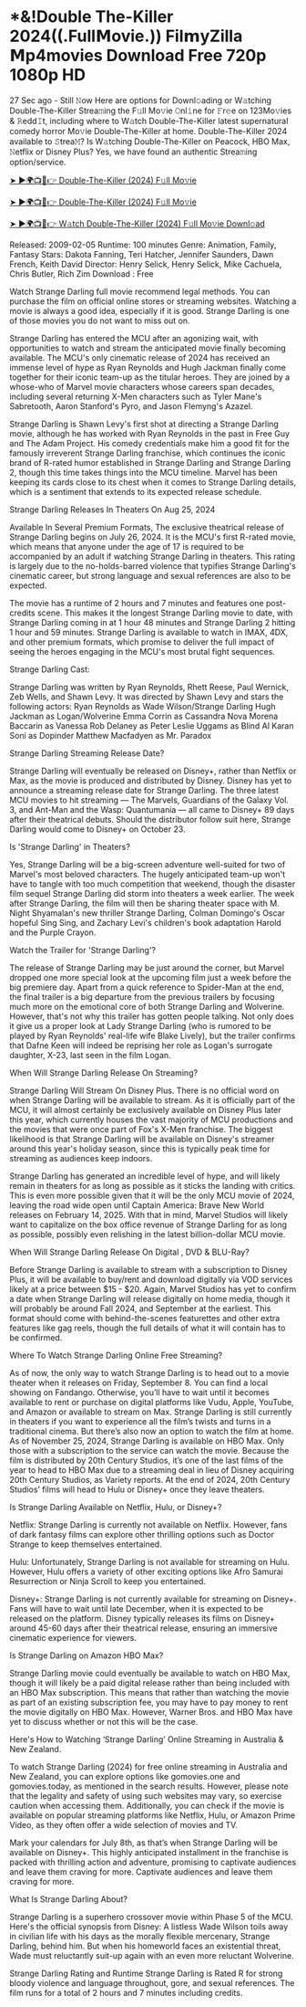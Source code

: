 # *&!Double The-Killer 2024((.Full𝗠ovie.)) Fil𝗺yZilla 𝗠p4movies Download Free 720p 1080p HD
27 Sec ago - Still 𝙽ow Here are options for Downl𝚘ading or W𝚊tching Double-The-Killer Strea𝚖ing the F𝚞ll Mo𝚟ie 𝙾nl𝚒ne for 𝙵r𝚎e on 123Mo𝚟ies & 𝚁edd𝙸t, including where to W𝚊tch Double-The-Killer latest supernatural comedy horror Mo𝚟ie Double-The-Killer at home. Double-The-Killer 2024 available to 𝚂trea𝙼? Is W𝚊tching Double-The-Killer on Peacock, HBO Max, 𝙽etflix or Disney Plus? Yes, we have found an authentic Strea𝚖ing option/service.

[➤ ►🌍📺📱👉 Double-The-Killer (2024) F𝚞ll Mo𝚟ie](https://cutt.ly/weQT8KLa)

[➤ ►🌍📺📱👉 Double-The-Killer (2024) F𝚞ll Mo𝚟ie](https://cutt.ly/weQT8KLa)

[➤ ►🌍📺📱👉 W𝚊tch Double-The-Killer (2024) F𝚞ll Mo𝚟ie Downl𝚘ad](https://cutt.ly/weQT8KLa)

Released: 2009-02-05 Runtime: 100 minutes Genre: Animation, Family, Fantasy Stars: Dakota Fanning, Teri Hatcher, Jennifer Saunders, Dawn French, Keith David Director: Henry Selick, Henry Selick, Mike Cachuela, Chris Butler, Rich Zim Download : Free

Watch Strange Darling full movie recommend legal methods. You can purchase the film on official online stores or streaming websites. Watching a movie is always a good idea, especially if it is good. Strange Darling is one of those movies you do not want to miss out on.

Strange Darling has entered the MCU after an agonizing wait, with opportunities to watch and stream the anticipated movie finally becoming available. The MCU's only cinematic release of 2024 has received an immense level of hype as Ryan Reynolds and Hugh Jackman finally come together for their iconic team-up as the titular heroes. They are joined by a whose-who of Marvel movie characters whose careers span decades, including several returning X-Men characters such as Tyler Mane's Sabretooth, Aaron Stanford's Pyro, and Jason Flemyng's Azazel.

Strange Darling is Shawn Levy's first shot at directing a Strange Darling movie, although he has worked with Ryan Reynolds in the past in Free Guy and The Adam Project. His comedy credentials make him a good fit for the famously irreverent Strange Darling franchise, which continues the iconic brand of R-rated humor established in Strange Darling and Strange Darling 2, though this time takes things into the MCU timeline. Marvel has been keeping its cards close to its chest when it comes to Strange Darling details, which is a sentiment that extends to its expected release schedule.

Strange Darling Releases In Theaters On Aug 25, 2024

Available In Several Premium Formats, The exclusive theatrical release of Strange Darling begins on July 26, 2024. It is the MCU's first R-rated movie, which means that anyone under the age of 17 is required to be accompanied by an adult if watching Strange Darling in theaters. This rating is largely due to the no-holds-barred violence that typifies Strange Darling's cinematic career, but strong language and sexual references are also to be expected.

The movie has a runtime of 2 hours and 7 minutes and features one post-credits scene. This makes it the longest Strange Darling movie to date, with Strange Darling coming in at 1 hour 48 minutes and Strange Darling 2 hitting 1 hour and 59 minutes. Strange Darling is available to watch in IMAX, 4DX, and other premium formats, which promise to deliver the full impact of seeing the heroes engaging in the MCU's most brutal fight sequences.

Strange Darling Cast:

Strange Darling was written by Ryan Reynolds, Rhett Reese, Paul Wernick, Zeb Wells, and Shawn Levy. It was directed by Shawn Levy and stars the following actors: Ryan Reynolds as Wade Wilson/Strange Darling Hugh Jackman as Logan/Wolverine Emma Corrin as Cassandra Nova Morena Baccarin as Vanessa Rob Delaney as Peter Leslie Uggams as Blind Al Karan Soni as Dopinder Matthew Macfadyen as Mr. Paradox

Strange Darling Streaming Release Date?

Strange Darling will eventually be released on Disney+, rather than Netflix or Max, as the movie is produced and distributed by Disney. Disney has yet to announce a streaming release date for Strange Darling. The three latest MCU movies to hit streaming — The Marvels, Guardians of the Galaxy Vol. 3, and Ant-Man and the Wasp: Quantumania — all came to Disney+ 89 days after their theatrical debuts. Should the distributor follow suit here, Strange Darling would come to Disney+ on October 23.

Is 'Strange Darling' in Theaters?

Yes, Strange Darling will be a big-screen adventure well-suited for two of Marvel's most beloved characters. The hugely anticipated team-up won't have to tangle with too much competition that weekend, though the disaster film sequel Strange Darling did storm into theaters a week earlier. The week after Strange Darling, the film will then be sharing theater space with M. Night Shyamalan's new thriller Strange Darling, Colman Domingo's Oscar hopeful Sing Sing, and Zachary Levi's children's book adaptation Harold and the Purple Crayon.

Watch the Trailer for 'Strange Darling'?

The release of Strange Darling may be just around the corner, but Marvel dropped one more special look at the upcoming film just a week before the big premiere day. Apart from a quick reference to Spider-Man at the end, the final trailer is a big departure from the previous trailers by focusing much more on the emotional core of both Strange Darling and Wolverine. However, that's not why this trailer has gotten people talking. Not only does it give us a proper look at Lady Strange Darling (who is rumored to be played by Ryan Reynolds' real-life wife Blake Lively), but the trailer confirms that Dafne Keen will indeed be reprising her role as Logan's surrogate daughter, X-23, last seen in the film Logan.

When Will Strange Darling Release On Streaming?

Strange Darling Will Stream On Disney Plus. There is no official word on when Strange Darling will be available to stream. As it is officially part of the MCU, it will almost certainly be exclusively available on Disney Plus later this year, which currently houses the vast majority of MCU productions and the movies that were once part of Fox's X-Men franchise. The biggest likelihood is that Strange Darling will be available on Disney's streamer around this year's holiday season, since this is typically peak time for streaming as audiences keep indoors.

Strange Darling has generated an incredible level of hype, and will likely remain in theaters for as long as possible as it sticks the landing with critics. This is even more possible given that it will be the only MCU movie of 2024, leaving the road wide open until Captain America: Brave New World releases on February 14, 2025. With that in mind, Marvel Studios will likely want to capitalize on the box office revenue of Strange Darling for as long as possible, possibly even relishing in the latest billion-dollar MCU movie.

When Will Strange Darling Release On Digital , DVD & BLU-Ray?

Before Strange Darling is available to stream with a subscription to Disney Plus, it will be available to buy/rent and download digitally via VOD services likely at a price between $15 - $20. Again, Marvel Studios has yet to confirm a date when Strange Darling will release digitally on home media, though it will probably be around Fall 2024, and September at the earliest. This format should come with behind-the-scenes featurettes and other extra features like gag reels, though the full details of what it will contain has to be confirmed.

Where To Watch Strange Darling Online Free Streaming?

As of now, the only way to watch Strange Darling is to head out to a movie theater when it releases on Friday, September 8. You can find a local showing on Fandango. Otherwise, you’ll have to wait until it becomes available to rent or purchase on digital platforms like Vudu, Apple, YouTube, and Amazon or available to stream on Max. Strange Darling is still currently in theaters if you want to experience all the film’s twists and turns in a traditional cinema. But there’s also now an option to watch the film at home. As of November 25, 2024, Strange Darling is available on HBO Max. Only those with a subscription to the service can watch the movie. Because the film is distributed by 20th Century Studios, it’s one of the last films of the year to head to HBO Max due to a streaming deal in lieu of Disney acquiring 20th Century Studios, as Variety reports. At the end of 2024, 20th Century Studios’ films will head to Hulu or Disney+ once they leave theaters.

Is Strange Darling Available on Netflix, Hulu, or Disney+?

Netflix: Strange Darling is currently not available on Netflix. However, fans of dark fantasy films can explore other thrilling options such as Doctor Strange to keep themselves entertained.

Hulu: Unfortunately, Strange Darling is not available for streaming on Hulu. However, Hulu offers a variety of other exciting options like Afro Samurai Resurrection or Ninja Scroll to keep you entertained.

Disney+: Strange Darling is not currently available for streaming on Disney+. Fans will have to wait until late December, when it is expected to be released on the platform. Disney typically releases its films on Disney+ around 45-60 days after their theatrical release, ensuring an immersive cinematic experience for viewers.

Is Strange Darling on Amazon HBO Max?

Strange Darling movie could eventually be available to watch on HBO Max, though it will likely be a paid digital release rather than being included with an HBO Max subscription. This means that rather than watching the movie as part of an existing subscription fee, you may have to pay money to rent the movie digitally on HBO Max. However, Warner Bros. and HBO Max have yet to discuss whether or not this will be the case.

Here's How to Watching ‘Strange Darling’ Online Streaming in Australia & New Zealand.

To watch Strange Darling (2024) for free online streaming in Australia and New Zealand, you can explore options like gomovies.one and gomovies.today, as mentioned in the search results. However, please note that the legality and safety of using such websites may vary, so exercise caution when accessing them. Additionally, you can check if the movie is available on popular streaming platforms like Netflix, Hulu, or Amazon Prime Video, as they often offer a wide selection of movies and TV.

Mark your calendars for July 8th, as that’s when Strange Darling will be available on Disney+. This highly anticipated installment in the franchise is packed with thrilling action and adventure, promising to captivate audiences and leave them craving for more. Captivate audiences and leave them craving for more.

What Is Strange Darling About?

Strange Darling is a superhero crossover movie within Phase 5 of the MCU. Here's the official synopsis from Disney: A listless Wade Wilson toils away in civilian life with his days as the morally flexible mercenary, Strange Darling, behind him. But when his homeworld faces an existential threat, Wade must reluctantly suit-up again with an even more reluctant Wolverine.

Strange Darling Rating and Runtime Strange Darling is Rated R for strong bloody violence and language throughout, gore, and sexual references. The film runs for a total of 2 hours and 7 minutes including credits.
